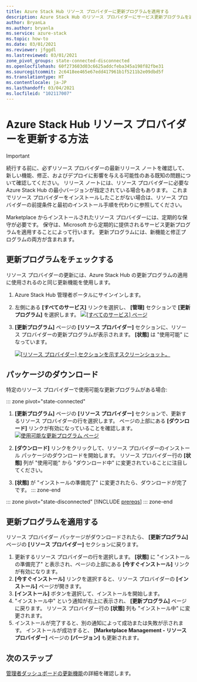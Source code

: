 ```yaml
---
title: Azure Stack Hub リソース プロバイダーに更新プログラムを適用する
description: Azure Stack Hub のリソース プロバイダーにサービス更新プログラムを適用する方法について説明します。
author: BryanLa
ms.author: bryanla
ms.service: azure-stack
ms.topic: how-to
ms.date: 03/01/2021
ms.reviewer: jfggdl
ms.lastreviewed: 03/01/2021
zone_pivot_groups: state-connected-disconnected
ms.openlocfilehash: 60f273603d03c6625addcfeba345a198f82fbe31
ms.sourcegitcommit: 2c6418ee465e67edd417961b1f5211b2e09dbd5f
ms.translationtype: HT
ms.contentlocale: ja-JP
ms.lasthandoff: 03/04/2021
ms.locfileid: "102117007"
---
```

# <a name="how-to-update-an-azure-stack-hub-resource-provider"></a>Azure Stack Hub リソース プロバイダーを更新する方法

> [!IMPORTANT]
> 続行する前に、必ずリソース プロバイダーの最新リリース ノートを確認して、新しい機能、修正、およびデプロイに影響を与える可能性のある既知の問題について確認してください。 リリース ノートには、リソース プロバイダーに必要な Azure Stack Hub の最小バージョンが指定されている場合もあります。 これまでリソース プロバイダーをインストールしたことがない場合は、リソース プロバイダーの前提条件と最初のインストール手順を代わりに参照してください。

Marketplace からインストールされたリソース プロバイダーには、定期的な保守が必要です。 保守は、Microsoft から定期的に提供されるサービス更新プログラムを適用することによって行います。 更新プログラムには、新機能と修正プログラムの両方が含まれます。  

## <a name="check-for-updates"></a>更新プログラムをチェックする

リソース プロバイダーの更新には、Azure Stack Hub の更新プログラムの適用に使用されるのと同じ更新機能を使用します。

1. Azure Stack Hub 管理者ポータルにサインインします。
2. 左側にある **[すべてのサービス]** リンクを選択し、 **[管理]** セクションで **[更新プログラム]** を選択します。
   [![[すべてのサービス] ページ](media/resource-provider-apply-updates/1-all-services.png)](media/resource-provider-apply-updates/1-all-services.png#lightbox)

3. **[更新プログラム]** ページの **[リソース プロバイダー]** セクションに、リソース プロバイダーの更新プログラムが表示されます。 **[状態]** は "使用可能" になっています。

   [![[リソース プロバイダー] セクションを示すスクリーンショット。](media/resource-provider-apply-updates/3-update-available.png)](media/resource-provider-apply-updates/3-update-available.png#lightbox)

## <a name="download-package"></a>パッケージのダウンロード

特定のリソース プロバイダーで使用可能な更新プログラムがある場合:

::: zone pivot="state-connected"
1. **[更新プログラム]** ページの **[リソース プロバイダー]** セクションで、更新するリソース プロバイダーの行を選択します。 ページの上部にある **[ダウンロード]** リンクが有効になっていることを確認します。
   [![使用可能な更新プログラム ページ](media/resource-provider-apply-updates/4-download.png)](media/resource-provider-apply-updates/3-update-available.png#lightbox)

2. **[ダウンロード]** リンクをクリックして、リソース プロバイダーのインストール パッケージのダウンロードを開始します。 リソース プロバイダー行の **[状態]** 列が "使用可能" から "ダウンロード中" に変更されていることに注目してください。
3. **[状態]** が "インストールの準備完了" に変更されたら、ダウンロードが完了です。 
::: zone-end

::: zone pivot="state-disconnected" 
[!INCLUDE [prereqs](../includes/resource-provider-va-package-download-disconnected.md)]
::: zone-end

## <a name="apply-an-update"></a>更新プログラムを適用する

リソース プロバイダー パッケージがダウンロードされたら、 **[更新プログラム]** ページの **[リソース プロバイダー]** セクションに戻ります。

1. 更新するリソース プロバイダーの行を選択します。 **[状態]** に "インストールの準備完了" と表示され、ページの上部にある **[今すぐインストール]** リンクが有効になります。
2. **[今すぐインストール]** リンクを選択すると、リソース プロバイダーの **[インストール]** ページが開きます。 
3. **[インストール]** ボタンを選択して、インストールを開始します。
4. "インストール中" という通知が右上に表示され、 **[更新プログラム]** ページに戻ります。 リソース プロバイダー行の **[状態]** 列も "インストール中" に変更されます。
5. インストールが完了すると、別の通知によって成功または失敗が示されます。 インストールが成功すると、 **[Marketplace Management - リソース プロバイダー]** ページの **[バージョン]** も更新されます。

## <a name="next-steps"></a>次のステップ

[管理者ダッシュボードの更新機能](azure-stack-apply-updates.md)の詳細を確認します。
